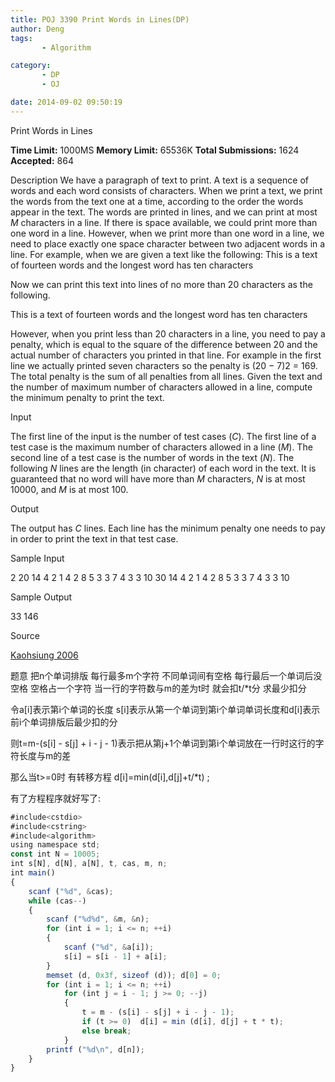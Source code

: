 ```yaml
---
title: POJ 3390 Print Words in Lines(DP)
author: Deng
tags: 
       - Algorithm

category: 
       - DP
       - OJ

date: 2014-09-02 09:50:19
---
```

Print Words in Lines

**Time Limit:** 1000MS  **Memory Limit:** 65536K **Total Submissions:** 1624  **Accepted:** 864

Description
We have a paragraph of text to print. A text is a sequence of words and each word consists of characters. When we print a text, we print the words from the text one at a time, according to the order the words appear in the text. The words are printed in lines, and we can print at most *M* characters in a line. If there is space available, we could print more than one word in a line. However, when we print more than one word in a line, we need to place exactly one space character between two adjacent words in a line. For example, when we are given a text like the following:
This is a text of fourteen words and the longest word has ten characters

Now we can print this text into lines of no more than 20 characters as the following.

This is
a text of
fourteen words
and the longest
word
has ten characters

However, when you print less than 20 characters in a line, you need to pay a penalty, which is equal to the square of the difference between 20 and the actual number of characters you printed in that line. For example in the first line we actually printed seven characters so the penalty is (20 − 7)2 = 169. The total penalty is the sum of all penalties from all lines. Given the text and the number of maximum number of characters allowed in a line, compute the minimum penalty to print the text.

Input

The first line of the input is the number of test cases (*C*). The first line of a test case is the maximum number of characters allowed in a line (*M*). The second line of a test case is the number of words in the text (*N*). The following *N* lines are the length (in character) of each word in the text. It is guaranteed that no word will have more than *M* characters, *N* is at most 10000, and *M* is at most 100.

Output

The output has *C* lines. Each line has the minimum penalty one needs to pay in order to print the text in that test case.

Sample Input

2 20 14 4 2 1 4 2 8 5 3 3 7 4 3 3 10 30 14 4 2 1 4 2 8 5 3 3 7 4 3 3 10

Sample Output

33 146

Source

[Kaohsiung 2006](http://poj.org/searchproblem?field=source&key=Kaohsiung+2006)

题意 把n个单词排版 每行最多m个字符 不同单词间有空格 每行最后一个单词后没空格 空格占一个字符 当一行的字符数与m的差为t时 就会扣t/*t分 求最少扣分

令a[i]表示第i个单词的长度 s[i]表示从第一个单词到第i个单词单词长度和d[i]表示前i个单词排版后最少扣的分

则t=m-(s[i] - s[j] + i - j - 1)表示把从第j+1个单词到第i个单词放在一行时这行的字符长度与m的差

那么当t>=0时 有转移方程 d[i]=min(d[i],d[j]+t/*t) ;

有了方程程序就好写了:

```js 
#include<cstdio>
#include<cstring>
#include<algorithm>
using namespace std;
const int N = 10005;
int s[N], d[N], a[N], t, cas, m, n;
int main()
{
    scanf ("%d", &cas);
    while (cas--)
    {
        scanf ("%d%d", &m, &n);
        for (int i = 1; i <= n; ++i)
        {
            scanf ("%d", &a[i]);
            s[i] = s[i - 1] + a[i];
        }
        memset (d, 0x3f, sizeof (d)); d[0] = 0;
        for (int i = 1; i <= n; ++i)
            for (int j = i - 1; j >= 0; --j)
            {
                t = m - (s[i] - s[j] + i - j - 1);
                if (t >= 0)  d[i] = min (d[i], d[j] + t * t);
                else break;
            }
        printf ("%d\n", d[n]);
    }
}
```